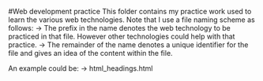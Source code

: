 #Web development practice
This folder contains my practice work used to learn the various web technologies.
Note that I use a file naming scheme as follows:
	-> The prefix in the name denotes the web technology to be practiced in that file.
	   However other technologies could help with that practice.
	-> The remainder of the name denotes a unique identifier for the file and gives an
	   idea of the content within the file.

An example could be:
	-> html_headings.html